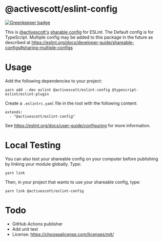 # @activescott/eslint-config

[![Greenkeeper badge](https://badges.greenkeeper.io/activescott/eslint-config.svg)](https://greenkeeper.io/)

This is [@activescott's](https://github.com/activescott/) [sharable config](https://eslint.org/docs/developer-guide/shareable-configs) for ESLint. The Default config is for TypeScript. Multiple config may be added to this package in the future as described at https://eslint.org/docs/developer-guide/shareable-configs#sharing-multiple-configs

# Usage

Add the following dependencies to your project:

```
yarn add --dev eslint @activescott/eslint-config @typescript-eslint/eslint-plugin
```

Create a `.eslintrc.yaml` file in the root with the following content:

```
extends:
  - "@activescott/eslint-config"
```

See https://eslint.org/docs/user-guide/configuring for more information.

# Local Testing

You can also test your shareable config on your computer before publishing by linking your module globally. Type:

    yarn link

Then, in your project that wants to use your shareable config, type:

    yarn link @activescott/eslint-config

# Todo

- GitHub Actions publisher
- Add unit test
- License: https://choosealicense.com/licenses/mit/
